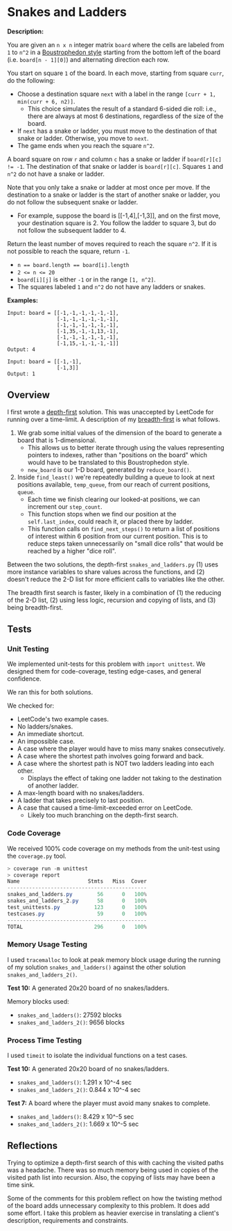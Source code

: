 # Snakes and Ladders

**Description:**

You are given an `n x n` integer matrix `board` where the cells are labeled from `1` to `n^2` in a [Boustrophedon style](https://en.wikipedia.org/wiki/Boustrophedon) starting from the bottom left of the board (i.e. `board[n - 1][0]`) and alternating direction each row.

You start on square `1` of the board. In each move, starting from square `curr`, do the following:

- Choose a destination square `next` with a label in the range `[curr + 1, min(curr + 6, n2)]`.
  - This choice simulates the result of a standard 6-sided die roll: i.e., there are always at most 6 destinations, regardless of the size of the board.
- If `next` has a snake or ladder, you must move to the destination of that snake or ladder. Otherwise, you move to `next`.
- The game ends when you reach the square `n^2`.

A board square on row `r` and column `c` has a snake or ladder if `board[r][c] != -1`. The destination of that snake or ladder is `board[r][c]`. Squares `1` and `n^2` do not have a snake or ladder.

Note that you only take a snake or ladder at most once per move. If the destination to a snake or ladder is the start of another snake or ladder, you do not follow the subsequent snake or ladder.

- For example, suppose the board is [[-1,4],[-1,3]], and on the first move, your destination square is 2. You follow the ladder to square 3, but do not follow the subsequent ladder to 4.

Return the least number of moves required to reach the square `n^2`. If it is not possible to reach the square, return `-1`.

- `n == board.length == board[i].length`
- `2 <= n <= 20`
- `board[i][j]` is either `-1` or in the range `[1, n^2]`.
- The squares labeled `1` and `n^2` do not have any ladders or snakes.

**Examples:**

```text
Input: board = [[-1,-1,-1,-1,-1,-1],
                [-1,-1,-1,-1,-1,-1],
                [-1,-1,-1,-1,-1,-1],
                [-1,35,-1,-1,13,-1],
                [-1,-1,-1,-1,-1,-1],
                [-1,15,-1,-1,-1,-1]]
Output: 4

Input: board = [[-1,-1],
                [-1,3]]
Output: 1
```

## Overview
I first wrote a [depth-first](https://github.com/bmmurthum/LeetCode-Problems/blob/master/Medium/Snakes-And-Ladders/snakes_and_ladders.py) solution. This was unaccepted by LeetCode for running over a time-limit. A description of my [breadth-first](https://github.com/bmmurthum/LeetCode-Problems/blob/master/Medium/Snakes-And-Ladders/snakes_and_ladders_2.py) is what follows.

1. We grab some initial values of the dimension of the board to generate a board that is 1-dimensional.
    - This allows us to better iterate through using the values representing pointers to indexes,
      rather than "positions on the board" which would have to be translated to this Boustrophedon
      style.
    - `new_board` is our 1-D board, generated by `reduce_board()`.
2. Inside `find_least()` we're repeatedly building a queue to look at next positions available, `temp_queue`, from our reach of current positions, `queue`.
    - Each time we finish clearing our looked-at positions, we can increment our `step_count`.
    - This function stops when we find our position at the `self.last_index`, could reach it, or placed
      there by ladder.
    - This function calls on `find_next_steps()` to return a list of positions of interest within 6
      position from our current position. This is to reduce steps taken unnecessarily on "small dice rolls" that would be reached by a higher "dice roll".

Between the two solutions, the depth-first `snakes_and_ladders.py` (1) uses more instance variables to share values across the functions, and (2) doesn't reduce the 2-D list for more efficient calls to variables like the other.

The breadth first search is faster, likely in a combination of (1) the reducing of the 2-D list, (2) using less logic, recursion and copying of lists, and (3) being breadth-first.

## Tests

### Unit Testing

We implemented unit-tests for this problem with `import unittest`. We designed them for code-coverage, testing edge-cases, and general confidence.

We ran this for both solutions.

We checked for:

- LeetCode's two example cases.
- No ladders/snakes.
- An immediate shortcut.
- An impossible case.
- A case where the player would have to miss many snakes consecutively.
- A case where the shortest path involves going forward and back.
- A case where the shortest path is NOT two ladders leading into each other.
  - Displays the effect of taking one ladder not taking to the destination of another ladder.
- A max-length board with no snakes/ladders.
- A ladder that takes precisely to last position.
- A case that caused a time-limit-exceeded error on LeetCode.
  - Likely too much branching on the depth-first search.

### Code Coverage

We received 100% code coverage on my methods from the unit-test using the `coverage.py` tool.

```PowerShell
> coverage run -m unittest
> coverage report
Name                      Stmts   Miss  Cover
---------------------------------------------
snakes_and_ladders.py        56      0   100%
snakes_and_ladders_2.py      58      0   100%
test_unittests.py           123      0   100%
testcases.py                 59      0   100%
---------------------------------------------
TOTAL                       296      0   100%
```

### Memory Usage Testing

I used `tracemalloc` to look at peak memory block usage during the running of my solution `snakes_and_ladders()` against the other solution `snakes_and_ladders_2()`.

**Test 10:** A generated 20x20 board of no snakes/ladders.

Memory blocks used:

- `snakes_and_ladders()`: 27592 blocks
- `snakes_and_ladders_2()`: 9656 blocks

### Process Time Testing

I used `timeit` to isolate the individual functions on a test cases.

**Test 10:** A generated 20x20 board of no snakes/ladders.

- `snakes_and_ladders()`: 1.291 x 10^-4 sec
- `snakes_and_ladders_2()`: 0.844 x 10^-4 sec

**Test 7:** A board where the player must avoid many snakes to complete.

- `snakes_and_ladders()`: 8.429 x 10^-5 sec
- `snakes_and_ladders_2()`: 1.669 x 10^-5 sec

## Reflections

Trying to optimize a depth-first search of this with caching the visited paths was a headache. There was so much memory being used in copies of the visited path list into recursion. Also, the copying of lists may have been a time sink.

Some of the comments for this problem reflect on how the twisting method of the board adds unnecessary complexity to this problem. It does add some effort. I take this problem as heavier exercise in translating a client's description, requirements and constraints.
